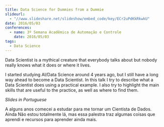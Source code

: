 ```yaml
---
title: Data Science for Dummies from a Dummie
slideurl:
  - "//www.slideshare.net/slideshow/embed_code/key/ECr2uPdKkRkwkU"
date: 2016/05/03
conferences:
  - name: 3º Semana Acadêmica de Automação e Controle
    date: 2016/05/03
tags:
  - Data Science
---
```


Data Scientist is a mythical creature that everybody talks about but nobody really knows what it does or where it lives.

I started studying AI/Data Science around 4 years ago, but I still have a long way ahead to become a Data Scientist. In this talk I try to describe what a Data Scientist does using a practical example. I also try to highlight the main skills that are useful to the practice, as well as where to find them.

*Slides in Portuguese*  

A alguns anos comecei a estudar para me tornar um Cientista de Dados. Ainda Não estou totalmente lá, mas essa palestra traz algumas coisas que aprendi e recursos para aprender ainda mais.
